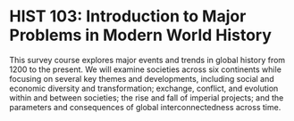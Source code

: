 # HIST 103: Introduction to Major Problems in Modern World History

This survey course explores major events and trends in global history from 1200 to the present. We will examine societies across six continents while focusing on several key themes and developments, including social and economic diversity and transformation; exchange, conflict, and evolution within and between societies; the rise and fall of imperial projects; and the parameters and consequences of global interconnectedness across time.